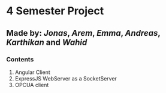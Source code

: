 # 4 Semester Project 
## Made by: *Jonas*, *Arem*, *Emma*, *Andreas*, *Karthikan* and *Wahid*
### Contents 
1. Angular Client 
2. ExpressJS WebServer as a SocketServer
3. OPCUA client  
